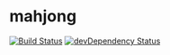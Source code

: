 # mahjong

[![Build Status](https://travis-ci.org/1000ch/mahjong.svg?branch=master)](https://travis-ci.org/1000ch/mahjong)
[![devDependency Status](https://david-dm.org/1000ch/mahjong/dev-status.svg)](https://david-dm.org/1000ch/mahjong?type=dev)
